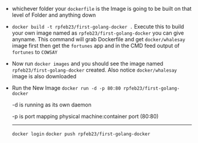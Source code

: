 - whichever folder your `dockerfile` is the Image is going to be built on that level of Folder and anything down 

- `docker build -t rpfeb23/first-golang-docker .` Execute this to build your own image named as `rpfeb23/first-golang-docker` you can give anyname. This command will grab Dockerfile and get `docker/whalesay` image first then get the `fortunes` app and in the CMD feed output of `fortunes` to `COWSAY`

- Now run `docker images` and you should see the image named `rpfeb23/first-golang-docker` created. Also notice `docker/whalesay` image is also downloaded

- Run the New Image `docker run -d -p 80:80 rpfeb23/first-golang-docker`

  -d is running as its own daemon
  
  -p is port mapping physical machine:container port (80:80)
  
  ---------
  `docker login`
  `docker push rpfeb23/first-golang-docker`


